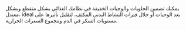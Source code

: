 يمكنك تضمين الحلويات والوجبات الخفيفة في نظامك الغذائي بشكل متقطع وبشكل معتدل، ideal بعد الوجبات أو خلال فترات النشاط البدني المكثف، لتقليل تأثيرها على مستويات السكر في الدم ومجموع السعرات الحرارية.
